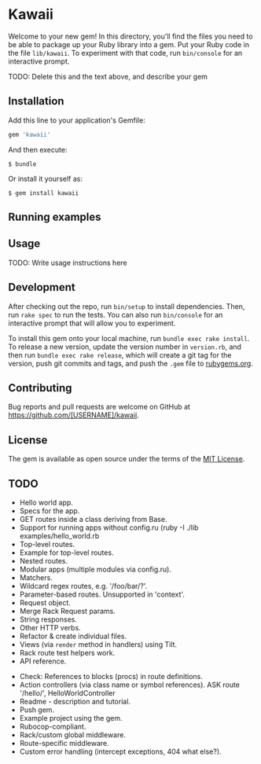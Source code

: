 
# Kawaii

Welcome to your new gem! In this directory, you'll find the files you need to be able to package up your Ruby library into a gem. Put your Ruby code in the file `lib/kawaii`. To experiment with that code, run `bin/console` for an interactive prompt.

TODO: Delete this and the text above, and describe your gem

## Installation

Add this line to your application's Gemfile:

```ruby
gem 'kawaii'
```

And then execute:

    $ bundle

Or install it yourself as:

    $ gem install kawaii

## Running examples

## Usage

TODO: Write usage instructions here

## Development

After checking out the repo, run `bin/setup` to install dependencies. Then, run `rake spec` to run the tests. You can also run `bin/console` for an interactive prompt that will allow you to experiment.

To install this gem onto your local machine, run `bundle exec rake install`. To release a new version, update the version number in `version.rb`, and then run `bundle exec rake release`, which will create a git tag for the version, push git commits and tags, and push the `.gem` file to [rubygems.org](https://rubygems.org).

## Contributing

Bug reports and pull requests are welcome on GitHub at https://github.com/[USERNAME]/kawaii.


## License

The gem is available as open source under the terms of the [MIT License](http://opensource.org/licenses/MIT).


## TODO

+ Hello world app.
+ Specs for the app.
+ GET routes inside a class deriving from Base.
+ Support for running apps without config.ru (ruby -I ./lib examples/hello_world.rb
+ Top-level routes.
+ Example for top-level routes.
+ Nested routes.
+ Modular apps (multiple modules via config.ru).
+ Matchers.
+ Wildcard regex routes, e.g. '/foo/bar/?'.
+ Parameter-based routes. Unsupported in 'context'.
+ Request object.
+ Merge Rack Request params.
+ String responses.
+ Other HTTP verbs.
+ Refactor & create individual files.
+ Views (via `render` method in handlers) using Tilt.
+ Rack route test helpers work.
+ API reference.
- Check: References to blocks (procs) in route definitions.
- Action controllers (via class name or symbol references). ASK route '/hello/', HelloWorldController
- Readme - description and tutorial.
- Push gem.
- Example project using the gem.
- Rubocop-compliant.
- Rack/custom global middleware.
- Route-specific middleware.
- Custom error handling (intercept exceptions, 404 what else?).
